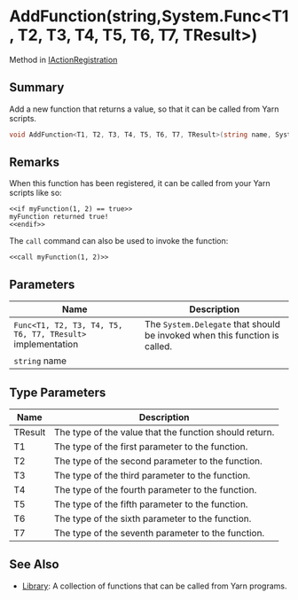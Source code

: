 # AddFunction(string,System.Func\<T1, T2, T3, T4, T5, T6, T7, TResult>)

Method in [IActionRegistration](./)

## Summary

Add a new function that returns a value, so that it can be called from Yarn scripts.

```csharp
void AddFunction<T1, T2, T3, T4, T5, T6, T7, TResult>(string name, System.Func<T1, T2, T3, T4, T5, T6, T7, TResult> implementation);
```

## Remarks

When this function has been registered, it can be called from your Yarn scripts like so:

```
<<if myFunction(1, 2) == true>>
myFunction returned true!
<<endif>>
```

The `call` command can also be used to invoke the function:

```
<<call myFunction(1, 2)>>
```

## Parameters

| Name                                                       | Description                                                                |
| ---------------------------------------------------------- | -------------------------------------------------------------------------- |
| `Func<T1, T2, T3, T4, T5, T6, T7, TResult>` implementation | The `System.Delegate` that should be invoked when this function is called. |
| `string` name                                              |                                                                            |

## Type Parameters

| Name    | Description                                            |
| ------- | ------------------------------------------------------ |
| TResult | The type of the value that the function should return. |
| T1      | The type of the first parameter to the function.       |
| T2      | The type of the second parameter to the function.      |
| T3      | The type of the third parameter to the function.       |
| T4      | The type of the fourth parameter to the function.      |
| T5      | The type of the fifth parameter to the function.       |
| T6      | The type of the sixth parameter to the function.       |
| T7      | The type of the seventh parameter to the function.     |

## See Also

* [Library](../../yarn/yarn.library/): A collection of functions that can be called from Yarn programs.
